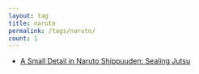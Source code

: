 ```yaml
---
layout: tag
title: naruto
permalink: /tags/naruto/
count: 1
---
```


- [A Small Detail in Naruto Shippuuden: Sealing Jutsu](https://wermos.github.io/blog/anime/naruto/naruto-detail/)
